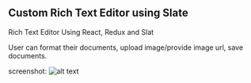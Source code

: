 ## Custom Rich Text Editor using Slate
Rich Text Editor Using React, Redux and Slat

User can format their documents, upload image/provide image url, save documents.


screenshot:
![alt text](https://github.com/smfoisal/slate-text-editor/blob/master/src/assets/img/Sample.jpg)

